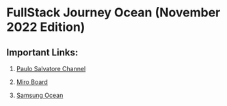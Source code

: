 # FullStack Journey Ocean (November 2022 Edition)

## Important Links:

1. [Paulo Salvatore Channel](https://www.youtube.com/c/PauloSalvatore)

2. [Miro Board](https://miro.com/app/board/uXjVPGdjF2Y=/)

3. [Samsung Ocean](https://oceanbrasil.com/)